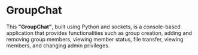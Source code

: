 # GroupChat
This **"GroupChat"**, built using Python and sockets, is a console-based application that provides functionalities such as group creation, adding and removing group members, viewing member status, file transfer, viewing members, and changing admin privileges. 
